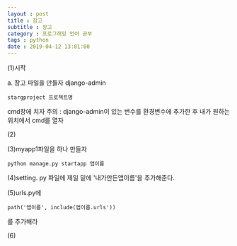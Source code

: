 ```yaml
---
layout : post
title : 장고
subtitle : 장고
category : 프로그래밍 언어 공부
tags : python
date : 2019-04-12 13:01:00
---
```


(1)시작

a. 장고 파일을 만들자
django-admin
```
stargproject 프로젝트명
```
cmd창에 치자
주의 : django-admin이 있는 변수를 환경변수에 추가한 후 내가 원하는 위치에서 cmd를 열자

(2)

(3)myapp1파일을 하나 만들자
```
python manage.py startapp 앱이름
```


(4)setting. py 파일에
제일 밑에 '내가만든앱이름'을 추가해준다.

(5)urls.py에
```
path('앱이름', include(앱이름.urls'))
```
를 추가해라

(6)
